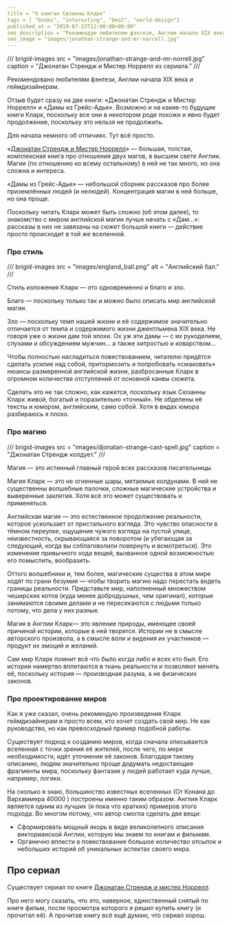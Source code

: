```yaml
---
title = "О книгах Сюзанны Кларк"
tags = [ "books", "interesting", "best", "world-design"]
published_at = "2019-07-22T12:00:00+00:00"
seo_description = "Рекомендую любителям фэнтези, Англии начала XIX века и геймдизайнерам. Шикарный, но тяжёлый стиль, отличная проработка мира."
seo_image = "images/jonathan-strange-and-mr-norrell.jpg"
---
```


<!-- TODO: add more tags, myabe introduce genres like sci-fi, fantasy, etc. -->

/// brigid-images
src = "images/jonathan-strange-and-mr-norrell.jpg"
caption = "Джонатан Стрендж и Мистер Норрелл из сериала."
///

Рекомендовано любителям фэнтези, Англии начала XIX века и геймдизайнерам.

Отзыв будет сразу на две книги: «Джонатан Стрендж и Мистер Норрелл» и «Дамы из Грейс-Адье». Возможно и на какие-то будущие книги Кларк, поскольку все они в некотором роде похожи и явно будет продолжение, поскольку это нельзя не продолжить.

Для начала немного об отличиях. Тут всё просто.

«[Джонатан Стрендж и Мистер Норрелл](https://ru.wikipedia.org/wiki/Джонатан_Стрендж_и_мистер_Норрелл)» — большая, толстая, комплексная книга про отношения двух магов, в высшем свете Англии. Магии (по отношению ко всему остальному) в ней не так много, но она сложна и интереса.

«Дамы из Грейс-Адье» — небольшой сборник рассказов про более приземлённых людей (и нелюдей). Концентрация магии в ней больше, но она проще.

Поскольку читать Кларк может быть сложно (об этом далее), то знакомство с миром английской магии лучше начать с «Дам…»: рассказы в них не завязаны на сюжет большой книги — действие просто происходит в той же вселенной.

<!-- more -->

### Про стиль

/// brigid-images
src = "images/england_ball.png"
alt = "Английский бал."
///

Стиль изложения Кларк — это одновременно и благо и зло.

Благо — поскольку только так и можно было описать мир английской магии.

Зло — поскольку темп нашей жизни и её содержимое значительно отличается от темпа и содержимого жизни джентльмена XIX века. Не говоря уже о жизни дам той эпохи. Ох уж эти дамы — с их рукоделием, слухами и обсуждением мужчин… а также хитростью и коварством…

Чтобы полностью насладиться повествованием, читателю придётся сделать усилие над собой, притормозить и попробовать «смаковать» нюансы размеренной английской жизни, разбросанные Кларк в огромном количестве отступлений от основной канвы сюжета.

Сделать это не так сложно, как кажется, поскольку язык Сюзанны Кларк живой, богатый и поразительно «точный». Не обделены её тексты и юмором, английским, само собой. Хотя в видах юмора разбираюсь я плохо.

### Про магию

/// brigid-images
src = "images/djonatan-strange-cast-spell.jpg"
caption = "Джонатан Стрендж колдует."
///

Магия — это истинный главный герой всех рассказов писательницы.

Магия Кларк — это не огненные шары, метаемые колдунами. В ней не существенны волшебные палочки, сложные магические устройства и выверенные заклятия. Хотя всё это может существовать и применяться.

Английская магия — это естественное продолжение реальности, которое ускользает от пристального взгляда. Это чувство опасности в тёмном переулке, ощущение чужого взгляда на пустой улице, неизвестность, скрывающаяся за поворотом (и убегающая за следующий, когда вы соблаговолили повернуть и всмотреться). Это изменение привычного хода вещей, вызванное одной возможностью его помыслить, вообразить.

Оттого волшебники и, тем более, магические существа в этом мире ходят по грани безумия — чтобы творить магию надо перестать видеть границы реальности. Представьте мир, наполненный множеством чеширских котов (куда менее добродушных, чем оригинал), которые занимаются своими делами и не пересекаются с людьми только потому, что дела у них разные.

Магия в Англии Кларк— это явление природы, имеющее своей причиной истории, которые в ней творятся. Истории не в смысле авторского произвола, а в смысле воли и видения их участников — продукт их эмоций и желаний.

Сам мир Кларк помнит всё что было когда либо и всех кто был. Его истории намертво вплетаются в ткань реальности и позволяют менять её, поскольку история — производная разума, а не физических законов.

### Про проектирование миров

Как я уже сказал, очень рекомендую произведения Кларк геймдизайнерам и просто всем, кто хочет создать свой мир. Не как руководство, но как превосходный пример подобной работы.

Существует подход к созданию миров, когда сначала описывается вселенная с точки зрения её жителей, после чего, по мере необходимости, идёт уточнение её законов. Благодаря такому описанию, людям значительно проще додумать недостающие фрагменты мира, поскольку фантазия у людей работает куда лучше, например, логики.

На сколько я знаю, большинство известных вселенных (От Конана до Вархаммера 40000 ) построены именно таким образом. Англия Кларк является одним из лучших (и пока что кратких) примеров этого подхода. Во многом потому, что автор смогла сделать две вещи:

- Сформировать мощный якорь в виде великолепного описания викторианской Англии, которую мы знаем по книгам и фильмам.
- Органично вплести в повествование большое количество отсылок и небольших историй об уникальных аспектах своего мира.

## Про сериал

Существует сериал по книге [Джонатан Стрендж и мистер Норрелл](https://ru.wikipedia.org/wiki/Джонатан_Стрендж_и_мистер_Норрелл_(телесериал)).

Про него могу сказать, что это, наверное, единственный снятый по книге фильм, после просмотра которого я решил купить книгу (и прочитал её). А прочитав книгу всё ещё думаю, что сериал хорош.
